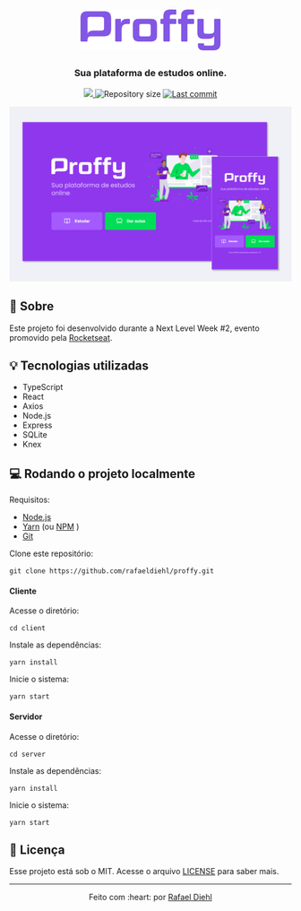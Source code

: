 <div align="center">
<h1><img src="./.github/logo.png" alt="Proffy" width="250"></h1>
<h3>Sua plataforma de estudos online.</h3>

<p align="center">

<a aria-label="Completed" href="https://rocketseat.com.br/">
<img src="https://img.shields.io/badge/Rocketseat-NLW 2.0-8257E5?logo=data:image/png;base64,iVBORw0KGgoAAAANSUhEUgAAABAAAAAQCAMAAAAoLQ9TAAAALVBMVEVHcExxWsF0XMJzXMJxWcFsUsD///9jRrzY0u6Xh9Gsn9n39fyMecy0qd2bjNJWBT0WAAAABHRSTlMA2Do606wF2QAAAGlJREFUGJVdj1cWwCAIBLEsRU3uf9xobDH8+GZwUYi8i6ucJwrxKE+7D0G9Q4vlYqtmCSjndr4CgCgzlyFgfKfKCVO0LrPKjmiqMxGXkJwNnXskqWG+1oSM+BSwD8f29YLNjvx/OQrn+g99oQSoNmt3PgAAAABJRU5ErkJggg=="></img>
</a>

<img alt="Repository size" src="https://img.shields.io/github/repo-size/rafaeldiehl/proffy?color=774DD6">

<a href="https://github.com/rafaeldiehl/proffy/commits/master">
<img alt="Last commit" src="https://img.shields.io/github/last-commit/rafaeldiehl/proffy?color=774DD6">
</a>

</p>

<img src="./.github/proffy.png" alt="Exemplo de tela">
</div>

## :rocket: Sobre

Este projeto foi desenvolvido durante a Next Level Week #2, evento promovido pela [Rocketseat](https://rocketseat.com.br/).

## :bulb: Tecnologias utilizadas

- TypeScript
- React
- Axios
- Node.js
- Express
- SQLite
- Knex

## :computer: Rodando o projeto localmente

Requisitos:
- [Node.js](https://nodejs.org/en/)
- [Yarn](https://classic.yarnpkg.com/lang/en/) (ou [NPM](https://www.npmjs.com/) )
- [Git](https://git-scm.com/)

Clone este repositório:
```
git clone https://github.com/rafaeldiehl/proffy.git
```

#### Cliente

Acesse o diretório:
```
cd client
```
Instale as dependências:
```
yarn install
```
Inicie o sistema:
```
yarn start
```

#### Servidor

Acesse o diretório:
```
cd server
```
Instale as dependências:
```
yarn install
```
Inicie o sistema:
```
yarn start
```

## :book: Licença

Esse projeto está sob o MIT. Acesse o arquivo [LICENSE](https://github.com/rafaeldiehl/proffy/blob/master/LICENSE) para saber mais.

<hr>

<div align="center">
    <p>Feito com :heart: por <a href="https://github.com/rafaeldiehl">Rafael Diehl</a></p>
</div>



